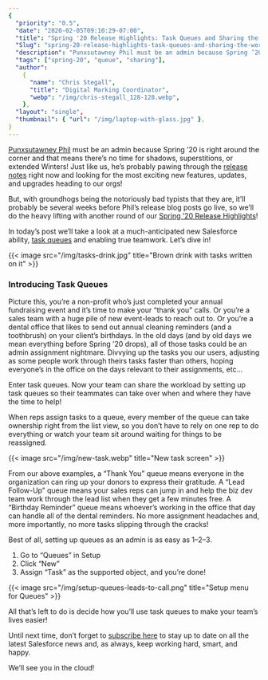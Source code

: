 ```yaml
---
{
  "priority": "0.5",
  "date": "2020-02-05T09:10:29-07:00",
  "title": "Spring '20 Release Highlights: Task Queues and Sharing the Work",
  "Slug": "spring-20-release-highlights-task-queues-and-sharing-the-work",
  "description": "Punxsutawney Phil must be an admin because Spring ’20 is right around the corner and that means there’s no time for shadows, superstitions, or extended Winters! ",
  "tags": ["spring-20", "queue", "sharing"],
  "author":
    {
      "name": "Chris Stegall",
      "title": "Digital Marking Coordinator",
      "webp": "/img/chris-stegall_128-128.webp",
    },
  "layout": "single",
  "thumbnail": { "url": "/img/laptop-with-glass.jpg" },
}
---
```


[Punxsutawney Phil](https://weather.com/news/news/2020-01-30-groundhog-day-punxsutawney-phil-did-he-see-his-shadow) must be an admin because Spring ’20 is right around the corner and that means there’s no time for shadows, superstitions, or extended Winters! Just like us, he’s probably pawing through the [release notes](https://releasenotes.docs.salesforce.com/en-us/spring20/release-notes/salesforce_release_notes.htm) right now and looking for the most exciting new features, updates, and upgrades heading to our orgs!

But, with groundhogs being the notoriously bad typists that they are, it’ll probably be several weeks before Phil’s release blog posts go live, so we’ll do the heavy lifting with another round of our [Spring ’20 Release Highlights](https://medium.com/tag/release-highlights/archive)!

In today’s post we’ll take a look at a much-anticipated new Salesforce ability, [task queues](https://releasenotes.docs.salesforce.com/en-us/spring20/release-notes/rn_sales_productivity_activities_task_queues.htm) and enabling true teamwork. Let’s dive in!

{{< image src="/img/tasks-drink.jpg" title="Brown drink with tasks written on it" >}}

### Introducing Task Queues

Picture this, you’re a non-profit who’s just completed your annual fundraising event and it’s time to make your “thank you” calls. Or you’re a sales team with a huge pile of new event-leads to reach out to. Or you’re a dental office that likes to send out annual cleaning reminders (and a toothbrush) on your client’s birthdays. In the old days (and by old days we mean everything before Spring ’20 drops), all of those tasks could be an admin assignment nightmare. Divvying up the tasks you our users, adjusting as some people work through theirs tasks faster than others, hoping everyone’s in the office on the days relevant to their assignments, etc…

Enter task queues. Now your team can share the workload by setting up task queues so their teammates can take over when and where they have the time to help!

When reps assign tasks to a queue, every member of the queue can take ownership right from the list view, so you don’t have to rely on one rep to do everything or watch your team sit around waiting for things to be reassigned.

{{< image src="/img/new-task.webp" title="New task screen" >}}

From our above examples, a “Thank You” queue means everyone in the organization can ring up your donors to express their gratitude. A “Lead Follow-Up” queue means your sales reps can jump in and help the biz dev team work through the lead list when they get a few minutes free. A “Birthday Reminder” queue means whoever’s working in the office that day can handle all of the dental reminders. No more assignment headaches and, more importantly, no more tasks slipping through the cracks!

Best of all, setting up queues as an admin is as easy as 1–2–3.

1. Go to “Queues” in Setup
2. Click “New”
3. Assign “Task” as the supported object, and you’re done!

{{< image src="/img/setup-queues-leads-to-call.png" title="Setup menu for Queues" >}}

All that’s left to do is decide how you’ll use task queues to make your team’s lives easier!

Until next time, don’t forget to [subscribe here](https://pardot.mkpartners.com/Subscribe) to stay up to date on all the latest Salesforce news and, as always, keep working hard, smart, and happy.

We’ll see you in the cloud!
